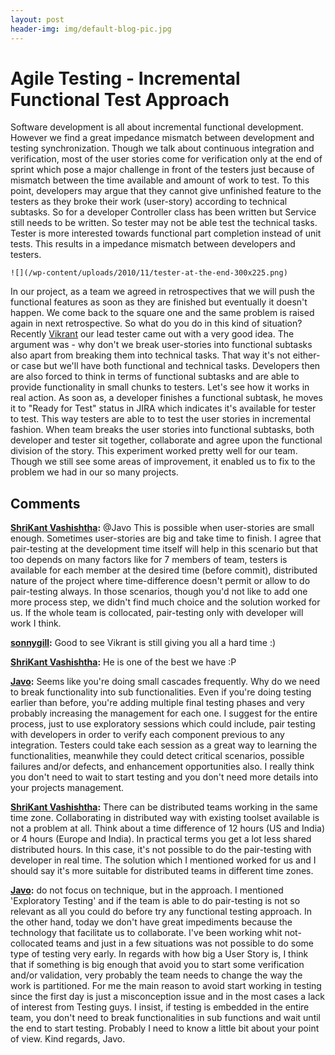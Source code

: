 ```yaml
---
layout: post
header-img: img/default-blog-pic.jpg
---
```


# Agile Testing - Incremental Functional Test Approach

Software development is all about incremental functional development. However we find a great impedance mismatch between development and testing synchronization. Though we talk about continuous integration and verification, most of the user stories come for verification only at the end of sprint which pose a major challenge in front of the testers just because of mismatch between the time available and amount of work to test. To this point, developers may argue that they cannot give unfinished feature to the testers as they broke their work (user-story) according to technical subtasks. So for a developer Controller class has been written but Service still needs to be written. So tester may not be able test the technical tasks. Tester is more interested towards functional part completion instead of unit tests. This results in a impedance mismatch between developers and testers. 
    
    
    ![](/wp-content/uploads/2010/11/tester-at-the-end-300x225.png)

In our project, as a team we agreed in retrospectives that we will push the functional features as soon as they are finished but eventually it doesn't happen. We come back to the square one and the same problem is raised again in next retrospective. So what do you do in this kind of situation? Recently [Vikrant](http://in.linkedin.com/pub/vikrant-manchanda/1b/369/8bb) our lead tester came out with a very good idea. The argument was - why don't we break user-stories into functional subtasks also apart from breaking them into technical tasks. That way it's not either-or case but we'll have both functional and technical tasks. Developers then are also forced to think in terms of functional subtasks and are able to provide functionality in small chunks to testers. Let's see how it works in real action. As soon as, a developer finishes a functional subtask, he moves it to "Ready for Test" status in JIRA which indicates it's available for tester to test. This way testers are able to to test the user stories in incremental fashion. When team breaks the user stories into functional subtasks, both developer and tester sit together, collaborate and agree upon the functional division of the story. This experiment worked pretty well for our team. Though we still see some areas of improvement, it enabled us to fix to the problem we had in our so many projects.

## Comments

**[ShriKant Vashishtha](#3216 "2010-11-12 09:57:19"):** @Javo This is possible when user-stories are small enough. Sometimes user-stories are big and take time to finish. I agree that pair-testing at the development time itself will help in this scenario but that too depends on many factors like for 7 members of team, testers is available for each member at the desired time (before commit), distributed nature of the project where time-difference doesn't permit or allow to do pair-testing always. In those scenarios, though you'd not like to add one more process step, we didn't find much choice and the solution worked for us. If the whole team is collocated, pair-testing only with developer will work I think.

**[sonnygill](#3135 "2010-11-04 14:19:11"):** Good to see Vikrant is still giving you all a hard time :)

**[ShriKant Vashishtha](#3136 "2010-11-04 14:38:18"):** He is one of the best we have :P

**[Javo](#3176 "2010-11-09 23:52:45"):** Seems like you're doing small cascades frequently. Why do we need to break functionality into sub functionalities. Even if you're doing testing earlier than before, you're adding multiple final testing phases and very probably increasing the management for each one. I suggest for the entire process, just to use exploratory sessions which could include, pair testing with developers in order to verify each component previous to any integration. Testers could take each session as a great way to learning the functionalities, meanwhile they could detect critical scenarios, possible failures and/or defects, and enhancement opportunities also. I really think you don't need to wait to start testing and you don't need more details into your projects management.

**[ShriKant Vashishtha](#3334 "2010-11-23 14:16:25"):** There can be distributed teams working in the same time zone. Collaborating in distributed way with existing toolset available is not a problem at all. Think about a time difference of 12 hours (US and India) or 4 hours (Europe and India). In practical terms you get a lot less shared distributed hours. In this case, it's not possible to do the pair-testing with developer in real time. The solution which I mentioned worked for us and I should say it's more suitable for distributed teams in different time zones.

**[Javo](#3255 "2010-11-18 03:17:22"):** do not focus on technique, but in the approach. I mentioned 'Exploratory Testing' and if the team is able to do pair-testing is not so relevant as all you could do before try any functional testing approach. In the other hand, today we don't have great impediments because the technology that facilitate us to collaborate. I've been working whit not-collocated teams and just in a few situations was not possible to do some type of testing very early. In regards with how big a User Story is, I think that if something is big enough that avoid you to start some verification and/or validation, very probably the team needs to change the way the work is partitioned. For me the main reason to avoid start working in testing since the first day is just a misconception issue and in the most cases a lack of interest from Testing guys. I insist, if testing is embedded in the entire team, you don't need to break functionalities in sub functions and wait until the end to start testing. Probably I need to know a little bit about your point of view. Kind regards, Javo.

